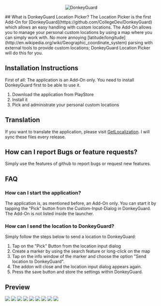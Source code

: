 <p align="center">
  <img src="http://www.bilderload.com/bild/352239/fun6653kj1QJYN1.png" alt="DonkeyGuard"/>
</p>
## What is DonkeyGuard Location Picker?
The Location Picker is the first Add-On for [DonkeyGuard](https://github.com/CollegeDev/DonkeyGuard) which allows an easy handling with custom locations. The Add-On allows you to manage your personal custom locations by using a map where you can simply work with. No more annoying [latitude/longitude](http://en.wikipedia.org/wiki/Geographic_coordinate_system) parsing with external tools to provide custom locations; DonkeyGuard Location Picker will do this for you.

## Installation Instructions
First of all: The application is an Add-On only. You need to install DonkeyGuard first to be able to use it.

1. Download the application from PlayStore
2. Install it
3. Pick and administrate your personal custom locations

## Translation
If you want to translate the application, please visit [GetLocalization](http://www.getlocalization.com/DonkeyGuard_Location_Picker/). I will sync these files every release.

## How can I report Bugs or feature requests?
Simply use the features of github to report bugs or request new features.

## FAQ
### How can I start the application?
The application is, as mentioned before, an Add-On only. You can start it by tapping the "Pick" button from the Custom-Input-Dialog in DonkeyGuard. The Add-On is not listed inside the launcher.

### How can I send the location to DonkeyGuard?
Simply follow the steps below to send a location to DonkeyGuard:

1. Tap on the "Pick" Button from the location input dialog 
2. Create a marker by using the search feature or long-click on the map
3. Tap on the info window of the marker and choose the option "Send location to DonkeyGuard".
4. The addon will close and the location input dialog appears again.
5. Press the save button and store the settings within DonkeyGuard.

## Preview
![](http://www.bilderload.com/bild/352240/screenshot20140919151850UGGKY.png)
![](http://www.bilderload.com/bild/352241/screenshot20140919151859TDP88.png)  ![](http://www.bilderload.com/bild/352242/screenshot2014091915190742MFP.png)  ![](http://www.bilderload.com/bild/352243/screenshot2014091915191492XI2.png)   ![](http://www.bilderload.com/bild/352244/screenshot201409191519212TQDK.png)  ![](http://www.bilderload.com/bild/352245/screenshot201409191523074D4G8.png)  ![](http://www.bilderload.com/bild/352246/screenshot201409191523183RNGM.png) 
![](http://www.bilderload.com/bild/352247/screenshot20140919152338ECQOW.png) 
![](http://www.bilderload.com/bild/352248/screenshot20140919152346ZMTCL.png) 